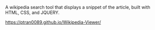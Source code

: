 A wikipedia search tool that displays a snippet of the article, built with HTML, CSS, and JQUERY.

https://ptran0089.github.io/Wikipedia-Viewer/
